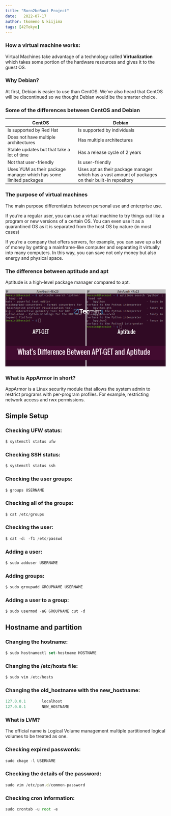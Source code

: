 ```yaml
---
title: "Born2beRoot Project"
date:   2022-07-17
author: tkomeno & kiijima
tags: [42Tokyo]
---
```


### How a virtual machine works:

Virtual Machines take advantage of a technology called **Virtualization** which takes some portion of the hardware resources and gives it to the guest OS.

### Why Debian?

At first, Debian is easier to use than CentOS. We’ve also heard that CentOS will be discontinued so we thought Debian would be the smarter choice.

### Some of the differences between CentOS and Debian

| CentOS | Debian |
| --- | --- |
| Is supported by Red Hat | Is supported by individuals |
| Does not have multiple architectures | Has multiple architectures |
| Stable updates but that take a lot of time | Has a release cycle of 2 years |
| Not that user-friendly | Is user-friendly |
| Uses YUM as their package manager which has some limited packages | Uses apt as their package manager which has a vast amount of packages on their built-in repository |

### The purpose of virtual machines

The main purpose differentiates between personal use and enterprise use.

If you’re a regular user, you can use a virtual machine to try things out like a program or new versions of a certain OS. You can even use it as a quarantined OS as it is separated from the host OS by nature (in most cases)

If you’re a company that offers servers, for example, you can save up a lot of money by getting a mainframe-like computer and separating it virtually into many computers. In this way, you can save not only money but also energy and physical space.

### The difference between aptitude and apt

Aptitude is a high-level package manager compared to apt.

![aptget-aptitude](/aptget-aptitude.png)

### What is AppArmor in short?

AppArmor is a Linux security module that allows the system admin to restrict programs with per-program profiles. For example, restricting network access and rwx permissions.

## Simple Setup

### Checking UFW status:

```bash
$ systemctl status ufw
```

### Checking SSH status:

```bash
$ systemctl status ssh
```

### Checking the user groups:

```bash
$ groups USERNAME
```

### Checking all of the groups:

```jsx
$ cat /etc/groups
```

### Checking the user:

```jsx
$ cat -d: -f1 /etc/passwd
```

### Adding a user:

```bash
$ sudo adduser USERNAME
```

### Adding groups:

```jsx
$ sudo groupadd GROUPNAME USERNAME
```

### Adding a user to a group:

```jsx
$ sudo usermod -aG GROUPNAME cut -d
```

## Hostname and **partition**

### Changing the hostname:

```jsx
$ sudo hostnamectl set-hostname HOSTNAME
```

### Changing the /etc/hosts file:

```jsx
$ sudo vim /etc/hosts
```

### Changing the old_hostname with the new_hostname:

```jsx
127.0.0.1       localhost
127.0.0.1       NEW_HOSTNAME
```

### What is LVM?

The official name is Logical Volume management multiple partitioned logical volumes to be treated as one.

### Checking expired passwords:

```jsx
sudo chage -l USERNAME
```

### Checking the details of the password:

```jsx
sudo vim /etc/pam.d/common-password
```

### Checking cron information:

```jsx
sudo crontab -u root -e
```
